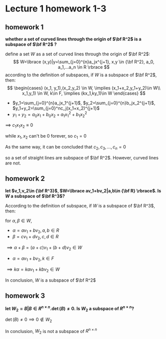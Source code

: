 # Lecture 1 homework 1-3

## homework 1

**whether a set of curved lines through the origin of $\bf R^2$ is a subspace of $\bf R^2$ ?**

define a set $W$ as a set of curved lines through the origin of $\bf R^2$:
$$
W=\lbrace (x,y)|y=\sum_{j=0}^{n}a_jx^{j+1}, x,y \in {\bf R^2}, a_0, a_1,...a_n \in R \rbrace
$$
according to the definition of subspaces, if $W$ is a subspace of $\bf R^2$, then:
$$
\begin{cases}
 (x_1, y_1),(x_2,y_2) \in W, \implies (x_1+x_2,y_1+y_2)\in W\\
x_1,y_1) \in W, k\in F, \implies (kx_1,ky_1)\in W
\end{cases}
$$

* $y_1=\sum_{j=0}^{n}a_jx_1^{j+1}$, $y_2=\sum_{j=0}^{n}b_jx_2^{j+1}$, $y_1+y_2=\sum_{j=0}^nc_j(x_1+x_2)^{j+1}$
* $y_1+y_2=a_0x_1+b_0x_2+a_1x_1^2+b_1x_2^2$

$\implies$ $c_1x_1x_2\equiv 0$

while $x_1,x_2$ can't be 0 forever, so $c_1=0$

As the same way, it can be concluded that $c_2,c_3,...,c_n=0$

so a set of straight lines are subspace of $\bf R^2$. However, curved lines are not.

## homework 2

**let $v_1,v_2\in {\bf R^3}$, $W=\lbrace av_1+bv_2|a,b\in {\bf R} \rbrace$. Is $W$ a subspace of $\bf R^3$?**

According to the definition of subspace, if $W$ is a subspace of $\bf R^3$, then:

for $\alpha, \beta\in W$,

* $\alpha=av_1+bv_2, a, b \in R$
* $\beta = cv_1+dv_2, c,d\in R$

$\implies \alpha+\beta=(a+c)v_1+(b+d)v_2\in W$

*  $\alpha=av_1+bv_2,k\in F$

$\implies k\alpha=kav_1+kbv_2\in W$

In conclusion, $W$ is a subspace of $\bf R^2$

## homework 3

**let $W_2={B|B\in R^{n\times n}.\det(B) \neq 0}$. Is $W_2$ a subspace of $R^{n \times n}$?**

$\det(B) \neq0 \implies 0\notin W_2$

In conclusion, $W_2$ is not a subspace of $R^{n\times n}$
